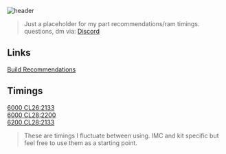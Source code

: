 ![header](https://i.ibb.co/gMT1zT9q/IMG-3363.jpg)

>Just a placeholder for my part recommendations/ram timings. questions, dm via: [Discord](https://discord.gg/GWmb5WmS) </br>

## Links
[Build Recommendations](https://uk.pcpartpicker.com/user/Fragil1ty/saved/)

## Timings
[6000 CL26:2133](https://ibb.co/5gMrXQ8L) </br>
[6000 CL28:2200](https://ibb.co/twspYcK8) </br>
[6200 CL28:2133](https://ibb.co/BXWzWQ0) </br>

>These are timings I fluctuate between using. IMC and kit specific but feel free to use them as a starting point.


<!--
**Fragil1ty/Fragil1ty** is a ✨ _special_ ✨ repository because its `README.md` (this file) appears on your GitHub profile.

Here are some ideas to get you started:

- 🔭 I’m currently working on ...
- 🌱 I’m currently learning ...
- 👯 I’m looking to collaborate on ...
- 🤔 I’m looking for help with ...
- 💬 Ask me about ...
- 📫 How to reach me: ...
- 😄 Pronouns: ...
- ⚡ Fun fact: ...
-->
